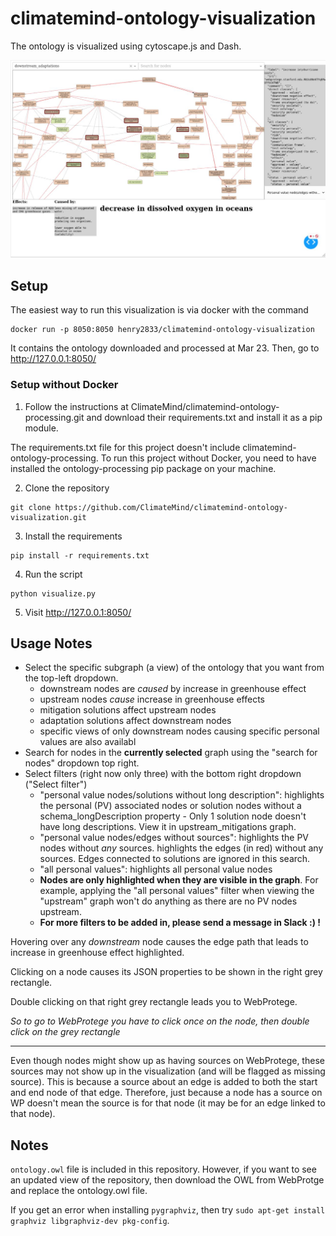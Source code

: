 # climatemind-ontology-visualization

The ontology is visualized using cytoscape.js and Dash. 

![image](/README_image.jpg)

## Setup

The easiest way to run this visualization is via docker with the command
```
docker run -p 8050:8050 henry2833/climatemind-ontology-visualization
```
It contains the ontology downloaded and processed at Mar 23. 
Then, go to http://127.0.0.1:8050/

### Setup without Docker

1. Follow the instructions at ClimateMind/climatemind-ontology-processing.git and download their requirements.txt and install it as a pip module.

  The requirements.txt file for this project doesn't include climatemind-ontology-processing. To run this project without Docker, you need to have installed the ontology-processing pip package on your machine. 

2. Clone the repository
```
git clone https://github.com/ClimateMind/climatemind-ontology-visualization.git
```
3. Install the requirements
```
pip install -r requirements.txt
```
4. Run the script
```
python visualize.py
```
5. Visit http://127.0.0.1:8050/


## Usage Notes
 - Select the specific subgraph (a view) of the ontology that you want from the top-left dropdown.
    - downstream nodes are *caused* by increase in greenhouse effect
    - upstream nodes *cause* increase in greenhouse effects
    - mitigation solutions affect upstream nodes
    - adaptation solutions affect downstream nodes
    - specific views of only downstream nodes causing specific personal values are also availabl
 - Search for nodes in the **currently selected** graph using the "search for nodes" dropdown top right.
 - Select filters (right now only three) with the bottom right dropdown ("Select filter")
     - "personal value nodes/solutions without long description": highlights the personal (PV) associated nodes or solution nodes without a schema_longDescription property
            - Only 1 solution node doesn't have long descriptions. View it in upstream_mitigations graph.
     - "personal value nodes/edges without sources": highlights the PV nodes without *any* sources. highlights the edges (in red) without any sources. Edges connected to solutions are ignored in this search.
     - "all personal values": highlights all personal value nodes
     - **Nodes are only highlighted when they are visible in the graph**. For example, applying the "all personal values" filter when viewing the "upstream" graph won't do anything as there are no PV nodes upstream.
     - **For more filters to be added in, please send a message in Slack :) !**

Hovering over any *downstream* node causes the edge path that leads to increase in greenhouse effect highlighted.

Clicking on a node causes its JSON properties to be shown in the right grey rectangle.

Double clicking on that right grey rectangle leads you to WebProtege.

*So to go to WebProtege you have to click once on the node, then double click on the grey rectangle*


--- 

Even though nodes might show up as having sources on WebProtege, these sources may not show up in the visualization (and will be flagged as missing source). This is because a source about an edge is added to both the start and end node of that edge. Therefore, just because a node has a source on WP doesn't mean the source is for that node (it may be for an edge linked to that node).


## Notes
```ontology.owl``` file is included in this repository. However, if you want to see an updated view of the repository, then download the OWL from WebProtge and replace the ontology.owl file.


If you get an error when installing `pygraphviz`, then try `sudo apt-get install graphviz libgraphviz-dev pkg-config`.
